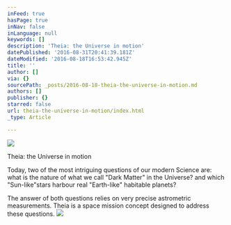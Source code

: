```yaml
---
inFeed: true
hasPage: true
inNav: false
inLanguage: null
keywords: []
description: 'Theia: the Universe in motion'
datePublished: '2016-08-31T20:41:39.181Z'
dateModified: '2016-08-18T16:53:42.945Z'
title: ''
author: []
via: {}
sourcePath: _posts/2016-08-18-theia-the-universe-in-motion.md
authors: []
publisher: {}
starred: false
url: theia-the-universe-in-motion/index.html
_type: Article

---
```

![](https://the-grid-user-content.s3-us-west-2.amazonaws.com/fb4daa3f-edbf-41c0-836e-a5a17cdb87fa.png)

Theia: the Universe in motion

Today, two of the most intriguing questions of our modern Science are: what is the nature of what we call "Dark Matter" in the Universe? and which "Sun-like"stars harbour real "Earth-like" habitable planets?

The answer of both questions relies on very precise astrometric measurements. Theia is a space mission concept designed to address these questions.
![](https://the-grid-user-content.s3-us-west-2.amazonaws.com/b447a089-8cfc-4d2f-b03c-512bab841789.png)